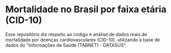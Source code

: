 # Mortalidade no Brasil por faixa etária (CID-10)
Esse repositório diz respeito ao código e análise de dados reais de mortalidade por doenças cardiovasculares (CID-10), utilizando a base de dados do "Informações de Saúde (TABNET) - DATASUS".

